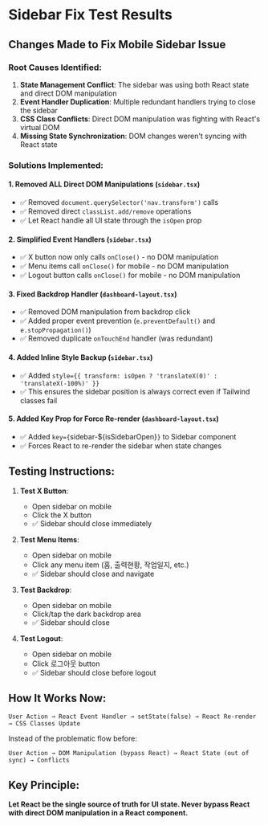 # Sidebar Fix Test Results

## Changes Made to Fix Mobile Sidebar Issue

### Root Causes Identified:
1. **State Management Conflict**: The sidebar was using both React state and direct DOM manipulation
2. **Event Handler Duplication**: Multiple redundant handlers trying to close the sidebar
3. **CSS Class Conflicts**: Direct DOM manipulation was fighting with React's virtual DOM
4. **Missing State Synchronization**: DOM changes weren't syncing with React state

### Solutions Implemented:

#### 1. **Removed ALL Direct DOM Manipulations** (`sidebar.tsx`)
- ✅ Removed `document.querySelector('nav.transform')` calls
- ✅ Removed direct `classList.add/remove` operations  
- ✅ Let React handle all UI state through the `isOpen` prop

#### 2. **Simplified Event Handlers** (`sidebar.tsx`)
- ✅ X button now only calls `onClose()` - no DOM manipulation
- ✅ Menu items call `onClose()` for mobile - no DOM manipulation
- ✅ Logout button calls `onClose()` for mobile - no DOM manipulation

#### 3. **Fixed Backdrop Handler** (`dashboard-layout.tsx`)
- ✅ Removed DOM manipulation from backdrop click
- ✅ Added proper event prevention (`e.preventDefault()` and `e.stopPropagation()`)
- ✅ Removed duplicate `onTouchEnd` handler (was redundant)

#### 4. **Added Inline Style Backup** (`sidebar.tsx`)
- ✅ Added `style={{ transform: isOpen ? 'translateX(0)' : 'translateX(-100%)' }}`
- ✅ This ensures the sidebar position is always correct even if Tailwind classes fail

#### 5. **Added Key Prop for Force Re-render** (`dashboard-layout.tsx`)
- ✅ Added `key={`sidebar-${isSidebarOpen}`}` to Sidebar component
- ✅ Forces React to re-render the sidebar when state changes

## Testing Instructions:

1. **Test X Button**:
   - Open sidebar on mobile
   - Click the X button
   - ✅ Sidebar should close immediately

2. **Test Menu Items**:
   - Open sidebar on mobile
   - Click any menu item (홈, 출력현황, 작업일지, etc.)
   - ✅ Sidebar should close and navigate

3. **Test Backdrop**:
   - Open sidebar on mobile
   - Click/tap the dark backdrop area
   - ✅ Sidebar should close

4. **Test Logout**:
   - Open sidebar on mobile
   - Click 로그아웃 button
   - ✅ Sidebar should close before logout

## How It Works Now:

```
User Action → React Event Handler → setState(false) → React Re-render → CSS Classes Update
```

Instead of the problematic flow before:
```
User Action → DOM Manipulation (bypass React) → React State (out of sync) → Conflicts
```

## Key Principle:
**Let React be the single source of truth for UI state. Never bypass React with direct DOM manipulation in a React component.**